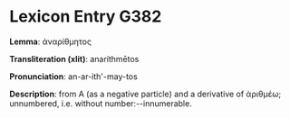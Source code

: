 # Lexicon Entry G382

**Lemma**: ἀναρίθμητος

**Transliteration (xlit)**: anaríthmētos

**Pronunciation**: an-ar-ith'-may-tos

**Description**:
from Α (as a negative particle) and a derivative of ἀριθμέω; unnumbered, i.e. without number:--innumerable.
